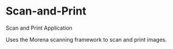 Scan-and-Print
==============

Scan and Print Application

Uses the Morena scanning framework to scan and print images.
